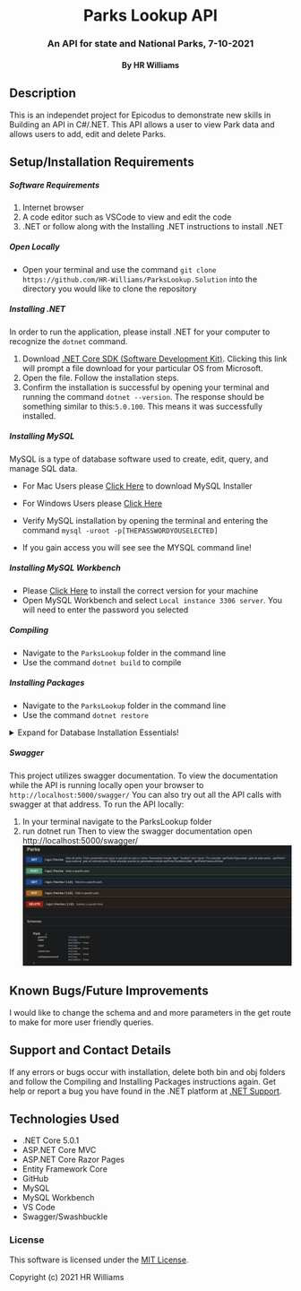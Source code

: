 <div align="center">

# Parks Lookup API
</div>

<h3 align="center">An API for state and National Parks, 7-10-2021</h3>
<h4 align="center"> By HR Williams</h4>

## Description

This is an independet project for Epicodus to demonstrate new skills in Building an API in C#/.NET. This API allows a user to view Park data and allows users to add, edit and delete Parks.
## Setup/Installation Requirements

##### Software Requirements

1. Internet browser
2. A code editor such as VSCode to view and edit the code
3. .NET or follow along with the Installing .NET instructions to install .NET

##### Open Locally

- Open your terminal and use the command `git clone https://github.com/HR-Williams/ParksLookup.Solution` into the directory you would like to clone the repository

##### Installing .NET

In order to run the application, please install .NET for your computer to recognize the `dotnet` command.

1. Download [.NET Core SDK (Software Development Kit)](https://dotnet.microsoft.com/download/dotnet). Clicking this link will prompt a file download for your particular OS from Microsoft.
2. Open the file. Follow the installation steps.
3. Confirm the installation is successful by opening your terminal and running the command `dotnet --version`. The response should be something similar to this:`5.0.100`. This means it was successfully installed.

##### Installing MySQL

MySQL is a type of database software used to create, edit, query, and manage SQL data.

- For Mac Users please [Click Here](https://dev.mysql.com/downloads/file/?id=484914) to download MySQL Installer
- For Windows Users please [Click Here](https://dev.mysql.com/downloads/file/?id=484919)

- Verify MySQL installation by opening the terminal and entering the command `mysql -uroot -p[THEPASSWORDYOUSELECTED]`
- If you gain access you will see see the MYSQL command line!

##### Installing MySQL Workbench

- Please [Click Here](https://dev.mysql.com/downloads/workbench/) to install the correct version for your machine
- Open MySQL Workbench and select `Local instance 3306 server`. You will need to enter the password you selected

##### Compiling

- Navigate to the `ParksLookup` folder in the command line
- Use the command `dotnet build` to compile

##### Installing Packages

- Navigate to the `ParksLookup` folder in the command line
- Use the command `dotnet restore`

<details>

  <summary>Expand for Database Installation Essentials!</summary>

### Database Connection

Create a connection string to connect the database to the web application

1. Create a file in the root directory called `appsettings.json`
2. Add the code below:

```
{
  "ConnectionStrings": {
      "DefaultConnection": "Server=localhost;Port=3306;database=[your_database_name_here];uid=root;pwd=[YOUR-PASSWORD-HERE];"
  }
}
```

- Update all the information above in the square brackets. Put in your MySQL password in `pwd=YourPassword`. Change the server, port, and uid if necessary.

### Import/Update Database Using Entity Framework Core

- Navigate to `ParksLookup` directory in terminal
- To create a migration in the root directory of the project, use the command: `dotnet ef migrations add Initial`
- Use the command `dotnet ef database update` to update the database migration through Entity Framework Core


### Update Database Using MySQL Workbench

1. Open MySQL Workbench
2. Click on Server > Data Import in the top navigation bar
3. Select `Import from Self-Contained File`
4. Select the `Default Target Schema` or create new schema
5. Select all Schema Objects you would like to import
6. Select `Dump Structure and Data`
7. Click `Start Import`

### View in browser or postman
This project utilizes swagger documentation. To view the documentation while the API is running locally open your browser to `http://localhost:5000/swagger/` You can utilize the API calls with swagger at that address.
To run the API locally:
1. In your terminal navigate to the ParksLookup folder
2. run dotnet run
Then to view the swagger documentation open http://localhost:5000/swagger/
![Swagger documentation](/images/swagger.png)

User could also utilize Postman [Download Here](https://www.postman.com/downloads/) to make all the http requests.

#### CRUD Structure
```
GET /api/parks
GET /api/parks/{id}
POST /api/parks
PUT /api/parks/{id}
DELETE /api/parks/{id}
```

#### Example Querys
```
GET /api/parks/?location=Utah
GET /api/Parks?type=state
GET /api/Parks?type=national
GET /api/Parks?name=Arches
GET /api/parks/2
```


</details>

##### Swagger
This project utilizes swagger documentation. To view the documentation while the API is running locally open your browser to `http://localhost:5000/swagger/` You can also try out all the API calls with swagger at that address.
To run the API locally:
1. In your terminal navigate to the ParksLookup folder
2. run dotnet run
Then to view the swagger documentation open http://localhost:5000/swagger/
![Swagger documentation](/images/swagger.png)

## Known Bugs/Future Improvements

I would like to change the schema and and more parameters in the get route to make for more user friendly queries.

## Support and Contact Details

If any errors or bugs occur with installation, delete both bin and obj folders and follow the Compiling and Installing Packages instructions again. Get help or report a bug you have found in the .NET platform at [.NET Support](https://dotnet.microsoft.com/platform/support).

## Technologies Used

- .NET Core 5.0.1
- ASP.NET Core MVC
- ASP.NET Core Razor Pages
- Entity Framework Core
- GitHub
- MySQL
- MySQL Workbench
- VS Code
- Swagger/Swashbuckle

### License

This software is licensed under the [MIT License](https://choosealicense.com/licenses/mit/).

Copyright (c) 2021 HR Williams